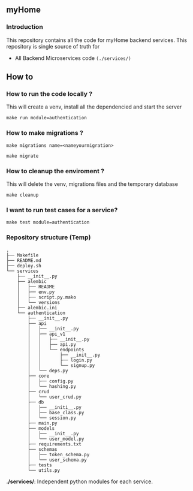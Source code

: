 ## myHome

### Introduction

This repository contains all the code for myHome backend services.
This repository is single source of truth for

- All Backend Microservices code `(./services/)`

## How to

### How to run the code locally ?

This will create a venv, install all the dependencied and start the server

```shell script
make run module=authentication
```

### How to make migrations ?

```shell script
make migrations name=<nameyourmigration>
```

```shell script
make migrate
```

### How to cleanup the enviroment ?

This will delete the venv, migrations files and the temporary database

```shell script
make cleanup
```

### I want to run test cases for a service?

```shell script
make test module=authentication
```

### Repository structure (Temp)

```shell script
.
├── Makefile
├── README.md
├── deploy.sh
└── services
    ├── __init__.py
    ├── alembic
    │   ├── README
    │   ├── env.py
    │   ├── script.py.mako
    │   └── versions
    ├── alembic.ini
    └── authentication
        ├── __init__.py
        ├── api
        │   ├── __init__.py
        │   ├── api_v1
        │   │   ├── __init__.py
        │   │   ├── api.py
        │   │   └── endpoints
        │   │       ├── __init__.py
        │   │       ├── login.py
        │   │       └── signup.py
        │   └── deps.py
        ├── core
        │   ├── config.py
        │   └── hashing.py
        ├── crud
        │   └── user_crud.py
        ├── db
        │   ├── __initi__.py
        │   ├── base_class.py
        │   └── session.py
        ├── main.py
        ├── models
        │   ├── __init__.py
        │   └── user_model.py
        ├── requirements.txt
        ├── schemas
        │   ├── token_schema.py
        │   └── user_schema.py
        ├── tests
        └── utils.py
```

**./services/**: Independent python modules for each service.
